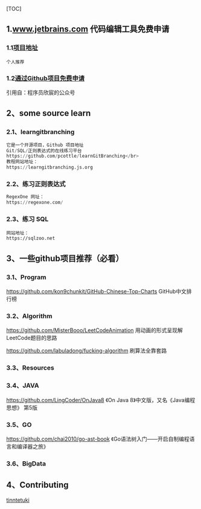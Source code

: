 [TOC]

## 1.www.jetbrains.com 代码编辑工具免费申请

### 1.1[项目地址](https://www.jetbrains.com/?from=tinntetuki.github.io)
~~~text
个人推荐
~~~

### 1.2[通过Github项目免费申请](https://blog.csdn.net/boling_cavalry/article/details/100014835)

引用自：程序员欣宸的公众号

## 2、some source learn
### 2.1、learngitbranching

~~~python
它是⼀个开源项⽬，Github 项⽬地址
Git/SQL/正则表达式的在线练习平台
https://github.com/pcottle/learnGitBranching</br>
教程⽹站地址：
https://learngitbranching.js.org
~~~

### 2.2、练习正则表达式

~~~python
RegexOne ⽹址：
https://regexone.com/
~~~

### 2.3、练习 SQL

~~~
⽹站地址：
https://sqlzoo.net
~~~

## 3、一些github项目推荐（必看）

### 3.1、Program

https://github.com/kon9chunkit/GitHub-Chinese-Top-Charts  GitHub中文排行榜

### 3.2、Algorithm
https://github.com/MisterBooo/LeetCodeAnimation  	用动画的形式呈现解LeetCode题目的思路

https://github.com/labuladong/fucking-algorithm 	刷算法全靠套路

### 3.3、Resources
### 3.4、JAVA

https://github.com/LingCoder/OnJava8  《On Java 8》中文版，又名《Java编程思想》 第5版

### 3.5、GO

https://github.com/chai2010/go-ast-book   《Go语法树入门——开启自制编程语言和编译器之旅》

### 3.6、BigData

## 4、Contributing

[tinntetuki](https://github.com/tinntetuki/tinntetuki.github.io)